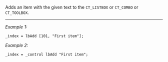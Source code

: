 Adds an item with the given text to the `CT_LISTBOX` or `CT_COMBO` or `CT_TOOLBOX`.


---
*Example 1:*
```sqf
_index = lbAdd [101, "First item"];
```

*Example 2:*
```sqf
_index = _control lbAdd "First item";
```